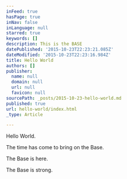 ```yaml
---
inFeed: true
hasPage: true
inNav: false
inLanguage: null
starred: true
keywords: []
description: This is the BASE
datePublished: '2015-10-23T22:23:21.085Z'
dateModified: '2015-10-23T22:23:16.984Z'
title: Hello World
authors: []
publisher:
  name: null
  domain: null
  url: null
  favicon: null
sourcePath: _posts/2015-10-23-hello-world.md
published: true
url: hello-world/index.html
_type: Article

---
```

Hello World.

The time has come to bring on the Base.

The Base is here.

The Base is strong.